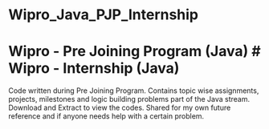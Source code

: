 # Wipro_Java_PJP_Internship
# Wipro - Pre Joining Program (Java) # Wipro - Internship (Java)  

Code written during Pre Joining Program. Contains topic wise assignments, projects, milestones and logic building problems part of the Java stream. 
Download and Extract to view the codes.
Shared for my own future reference and if anyone needs help with a certain problem.
